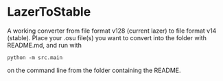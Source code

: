 # LazerToStable

A working converter from file format v128 (current lazer) to file format v14 (stable). Place your .osu file(s) you want to convert into the folder with README.md, and run with
```
python -m src.main
```
on the command line from the folder containing the README.
